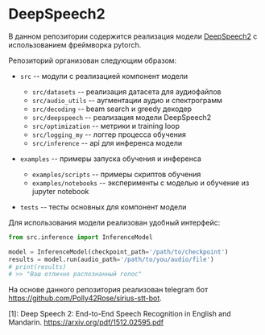 # DeepSpeech2

В данном репозитории содержится реализация модели [DeepSpeech2](1) с использованием фреймворка pytorch.

Репозиторий организован следующим образом:
* ``src`` -- модули с реализацией компонент модели
    * ``src/datasets`` -- реализация датасета для аудиофайлов
    * ``src/audio_utils`` -- аугментации аудио и спектрограмм
    * ``src/decoding`` -- beam search и greedy декодер
    * ``src/deepspeech`` -- реализация модели DeepSpeech2
    * ``src/optimization`` -- метрики и training loop
    * ``src/logging_my`` -- логгер процесса обучения
    * ``src/inference`` -- api для инференса модели
    
* ``examples`` -- примеры запуска обучения и инференса
    * ``examples/scripts`` -- примеры скриптов обучения
    * ``examples/notebooks`` -- эксперименты с моделью и обучение из jupyter notebook

* ``tests`` -- тесты основных для компонент модели


Для использования модели реализован удобный интерфейс:
```python
from src.inference import InferenceModel

model = InferenceModel(checkpoint_path='/path/to/checkpoint')
results = model.run(audio_path='/path/to/you/audio/file')
# print(results)
# >> "Ваш отлично распознанный голос"
```

На основе данного репозитория реализован telegram бот https://github.com/Polly42Rose/sirius-stt-bot.

[1]: Deep Speech 2: End-to-End Speech Recognition in English and Mandarin. https://arxiv.org/pdf/1512.02595.pdf